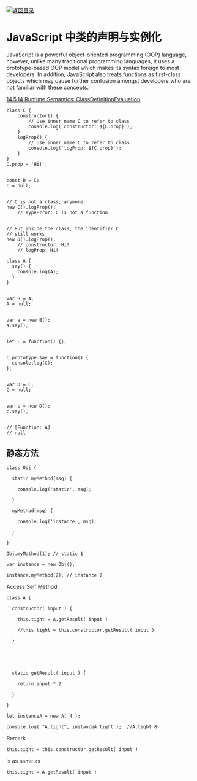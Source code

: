 [![返回目录](https://parg.co/USw)](https://parg.co/bxN) 
 
# JavaScript 中类的声明与实例化

JavaScript is a powerful object-oriented programming (OOP) language, however, unlike many traditional programming languages, it uses a prototype-based OOP model which makes its syntax foreign to most developers. In addition, JavaScript also treats functions as first-class objects which may cause further confusion amongst developers who are not familiar with these concepts.

[14.5.14 Runtime Semantics: ClassDefinitionEvaluation](http://www.ecma-international.org/ecma-262/6.0/#sec-runtime-semantics-classdefinitionevaluation) 


```
class C {
    constructor() {
        // Use inner name C to refer to class
        console.log(`constructor: ${C.prop}`);
    }
    logProp() {
        // Use inner name C to refer to class
        console.log(`logProp: ${C.prop}`);
    }
}
C.prop = 'Hi!';


const D = C;
C = null;


// C is not a class, anymore:
new C().logProp();
    // TypeError: C is not a function


// But inside the class, the identifier C
// still works
new D().logProp();
    // constructor: Hi!
    // logProp: Hi!
```
```
class A {
  say() {
    console.log(A);
  }
}


var B = A;
A = null;


var a = new B();
a.say();


let C = function() {};


C.prototype.say = function() {
  console.log(C);
};


var D = C;
C = null;


var c = new D();
c.say();


// [Function: A]
// null
```


## 静态方法
```
class Obj {

  static myMethod(msg) {

    console.log('static', msg);

  }

  myMethod(msg) {

    console.log('instance', msg);

  }

}

Obj.myMethod(1); // static 1

var instance = new Obj();

instance.myMethod(2); // instance 2

```
Access Self Method

```
class A {

  constructor( input ) {

    this.tight = A.getResult( input )

    //this.tight = this.constructor.getResult( input )

  }

  

  

  static getResult( input ) {

    return input * 2

  }

}

let instanceA = new A( 4 );

console.log( "A.tight", instanceA.tight );  //A.tight 8

```
Remark

```
this.tight = this.constructor.getResult( input )

```
is as same as

```
this.tight = A.getResult( input )

```

